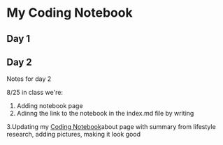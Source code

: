 # My Coding Notebook

## Day 1 


## Day 2
Notes for day 2 

8/25 in class we're:
1. Adding notebook page
2. Adinng the link to the notebook in the index.md file by writing

3.Updating my [Coding Notebook](notebook.md)about page with summary from lifestyle research, adding pictures, making it look good


